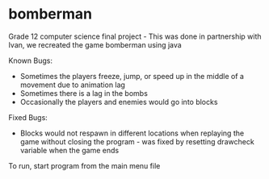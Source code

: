 # bomberman
Grade 12 computer science final project - This was done in partnership with Ivan, we recreated the game bomberman using java

Known Bugs:
- Sometimes the players freeze, jump, or speed up in the middle of a movement due to animation lag
- Sometimes there is a lag in the bombs
- Occasionally the players and enemies would go into blocks

Fixed Bugs:
- Blocks would not respawn in different locations when replaying the game without closing the program - was fixed by resetting drawcheck variable when the game ends

To run, start program from the main menu file
